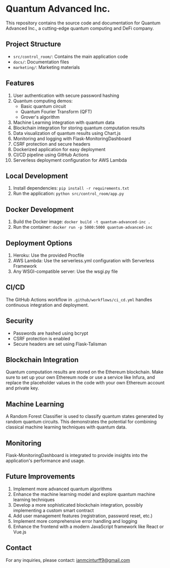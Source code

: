 # Quantum Advanced Inc.

This repository contains the source code and documentation for Quantum Advanced Inc., a cutting-edge quantum computing and DeFi company.

## Project Structure

- `src/control_room/`: Contains the main application code
- `docs/`: Documentation files
- `marketing/`: Marketing materials

## Features

1. User authentication with secure password hashing
2. Quantum computing demos:
   - Basic quantum circuit
   - Quantum Fourier Transform (QFT)
   - Grover's algorithm
3. Machine Learning integration with quantum data
4. Blockchain integration for storing quantum computation results
5. Data visualization of quantum results using Chart.js
6. Monitoring and logging with Flask-MonitoringDashboard
7. CSRF protection and secure headers
8. Dockerized application for easy deployment
9. CI/CD pipeline using GitHub Actions
10. Serverless deployment configuration for AWS Lambda

## Local Development

1. Install dependencies: `pip install -r requirements.txt`
2. Run the application: `python src/control_room/app.py`

## Docker Development

1. Build the Docker image: `docker build -t quantum-advanced-inc .`
2. Run the container: `docker run -p 5000:5000 quantum-advanced-inc`

## Deployment Options

1. Heroku: Use the provided Procfile
2. AWS Lambda: Use the serverless.yml configuration with Serverless Framework
3. Any WSGI-compatible server: Use the wsgi.py file

## CI/CD

The GitHub Actions workflow in `.github/workflows/ci_cd.yml` handles continuous integration and deployment.

## Security

- Passwords are hashed using bcrypt
- CSRF protection is enabled
- Secure headers are set using Flask-Talisman

## Blockchain Integration

Quantum computation results are stored on the Ethereum blockchain. Make sure to set up your own Ethereum node or use a service like Infura, and replace the placeholder values in the code with your own Ethereum account and private key.

## Machine Learning

A Random Forest Classifier is used to classify quantum states generated by random quantum circuits. This demonstrates the potential for combining classical machine learning techniques with quantum data.

## Monitoring

Flask-MonitoringDashboard is integrated to provide insights into the application's performance and usage.

## Future Improvements

1. Implement more advanced quantum algorithms
2. Enhance the machine learning model and explore quantum machine learning techniques
3. Develop a more sophisticated blockchain integration, possibly implementing a custom smart contract
4. Add user management features (registration, password reset, etc.)
5. Implement more comprehensive error handling and logging
6. Enhance the frontend with a modern JavaScript framework like React or Vue.js

## Contact

For any inquiries, please contact: ianmcinturff9@gmail.com
